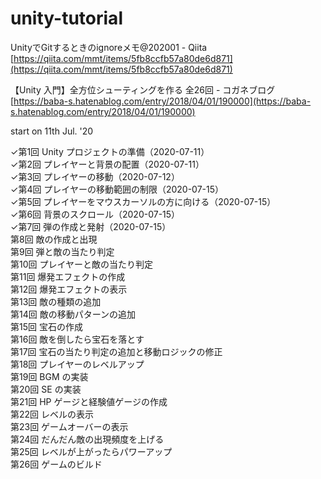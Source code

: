 # unity-tutorial
  
UnityでGitするときのignoreメモ@202001 - Qiita  
[https://qiita.com/mmt/items/5fb8ccfb57a80de6d871](https://qiita.com/mmt/items/5fb8ccfb57a80de6d871)  
  
【Unity 入門】全方位シューティングを作る 全26回 - コガネブログ  
[https://baba-s.hatenablog.com/entry/2018/04/01/190000](https://baba-s.hatenablog.com/entry/2018/04/01/190000)  
  
start on 11th Jul. '20  
<!--⋯ --> 
✓第1回 Unity プロジェクトの準備（2020-07-11）  
✓第2回 プレイヤーと背景の配置（2020-07-11）  
✓第3回 プレイヤーの移動（2020-07-12）  
✓第4回 プレイヤーの移動範囲の制限（2020-07-15）  
✓第5回 プレイヤーをマウスカーソルの方に向ける（2020-07-15）  
✓第6回 背景のスクロール（2020-07-15）  
✓第7回 弾の作成と発射（2020-07-15）  
第8回 敵の作成と出現  
第9回 弾と敵の当たり判定  
第10回 プレイヤーと敵の当たり判定  
第11回 爆発エフェクトの作成  
第12回 爆発エフェクトの表示  
第13回 敵の種類の追加  
第14回 敵の移動パターンの追加  
第15回 宝石の作成  
第16回 敵を倒したら宝石を落とす  
第17回 宝石の当たり判定の追加と移動ロジックの修正  
第18回 プレイヤーのレベルアップ  
第19回 BGM の実装  
第20回 SE の実装  
第21回 HP ゲージと経験値ゲージの作成  
第22回 レベルの表示  
第23回 ゲームオーバーの表示  
第24回 だんだん敵の出現頻度を上げる  
第25回 レベルが上がったらパワーアップ  
第26回 ゲームのビルド  
